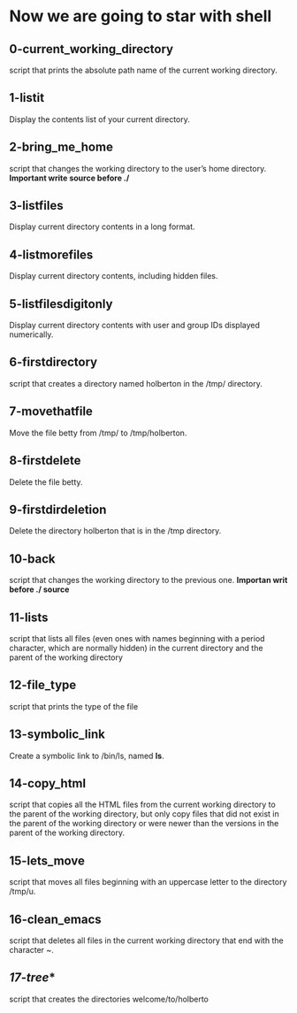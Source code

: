# Now we are going to star with shell

## **0-current_working_directory**
script that prints the absolute path name of the current working directory.

## **1-listit**
Display the contents list of your current directory.

## **2-bring_me_home**
script that changes the working directory to the user’s home directory. **Important write source before ./**

## **3-listfiles**
Display current directory contents in a long format.

## **4-listmorefiles**
Display current directory contents, including hidden files.

## **5-listfilesdigitonly**
Display current directory contents with user and group IDs displayed numerically.

## **6-firstdirectory**
script that creates a directory named holberton in the /tmp/ directory.

## **7-movethatfile**
Move the file betty from /tmp/ to /tmp/holberton.

## **8-firstdelete**
Delete the file betty.

## **9-firstdirdeletion**
Delete the directory holberton that is in the /tmp directory.

## **10-back**
script that changes the working directory to the previous one. **Importan writ before ./ source**

## **11-lists**
script that lists all files (even ones with names beginning with a period character, which are normally hidden) in the current directory and the parent of the working directory

## **12-file_type**
script that prints the type of the file

## **13-symbolic_link**
Create a symbolic link to /bin/ls, named __ls__.

## **14-copy_html**
script that copies all the HTML files from the current working directory to the parent of the working directory, but only copy files that did not exist in the parent of the working directory or were newer than the versions in the parent of the working directory.

## **15-lets_move**
script that moves all files beginning with an uppercase letter to the directory /tmp/u.

## **16-clean_emacs**
script that deletes all files in the current working directory that end with the character ~.

## *17-tree**
script that creates the directories welcome/to/holberto